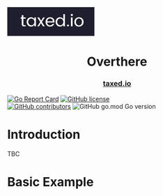 <img src="assets\taxediologolandscape.jpg" alt="drawing" width="200"/>

<h1 align="center">
  Overthere
</h1>

<h3 align="center">
  <a href="https://taxed.io">taxed.io</a>
</h3>

[![Go Report Card](https://goreportcard.com/badge/github.com/taxedio/overthere)](https://goreportcard.com/report/github.com/taxedio/overthere)
[![GitHub license](https://img.shields.io/github/license/Naereen/StrapDown.js.svg)](https://github.com/taxedio/overthere/LICENCE)  
[![GitHub contributors](https://img.shields.io/github/contributors/taxedio/overthere)](https://github.com/taxedio/overthere/graphs/contributors)
![GitHub go.mod Go version](https://img.shields.io/github/go-mod/go-version/taxedio/overthere)

# Introduction

TBC

# Basic Example

```GO

```
